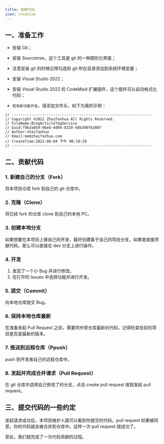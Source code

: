 ```yaml
---
title: 贡献代码
icon: creative
---
```


## 一、准备工作

- 安装 Git；

- 安装 Sourcetree，这个工具是 git 的一种图形化界面；

- 注意安装 git 的时候记得勾选将 git 所在目录添加到系统环境变量；

- 安装 Visual Studio 2022；

- 安装 Visual Studio 2022 的 CodeMaid 扩展插件，这个插件可以自动格式化代码；

- `若有新功能开发`，请添加文件头，如下为我的示例：

```
// ----------------------------------------------------------------
// Copyright ©2022 ZhaiFanhua All Rights Reserved.
// FileName:BlogArticleTagService
// Guid:f9b3a059-9beb-4d04-8329-48b390fb1007
// Author:zhaifanhua
// Email:me@zhaifanhua.com
// CreateTime:2022-06-04 下午 06:19:29
// ----------------------------------------------------------------
```

## 二、贡献代码

### 1. 新建自己的分支（Fork）

将本项目仓库 fork 到自己的 git 仓库中。

### 2. 克隆（Clone）

将已经 fork 的仓库 clone 到自己的本地 PC。

### 3. 创建本地分支

如果想要在本项目上做自己的开发，最好创建属于自己的项目分支，如果是直接贡献代码，那么可以直接在 dev 分支上进行操作。

### 4. 开发

1. 发现了一个小 Bug 并进行修改。
2. 在打开的 Issues 中选择功能并进行开发。

### 5. 提交（Commit）

向本地仓库提交 Bug。

### 6. 保持本地仓库最新

在准备发起 Pull Request 之前，需要同步原仓库最新的代码，记得检查目前的项目是否是最新的版本。

### 7. 推送到远程仓库（Ppush）

push 到开发者自己的远程仓库中。

### 8. 发起并完成合并请求（Pull Request）

在 git 仓库中选择自己修改了的分支，点击 create pull request 按钮发起 pull request。

## 三、提交代码的一些约定

发起请求成功后，本项目维护人就可以看到你提交的代码。pull request 如果被同意，你的代码就会被合并到仓库中。这样一次 pull request 就成功了。

至此，我们就完成了一次代码贡献的过程。
